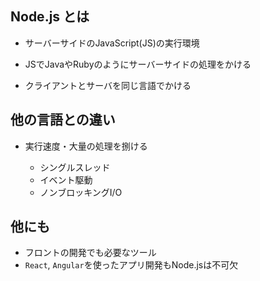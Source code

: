## Node.js とは

* サーバーサイドのJavaScript(JS)の実行環境

* JSでJavaやRubyのようにサーバーサイドの処理をかける

* クライアントとサーバを同じ言語でかける


## 他の言語との違い
* 実行速度・大量の処理を捌ける

	* シングルスレッド
	* イベント駆動
	* ノンブロッキングI/O


## 他にも

* フロントの開発でも必要なツール
* `React`, `Angular`を使ったアプリ開発もNode.jsは不可欠
